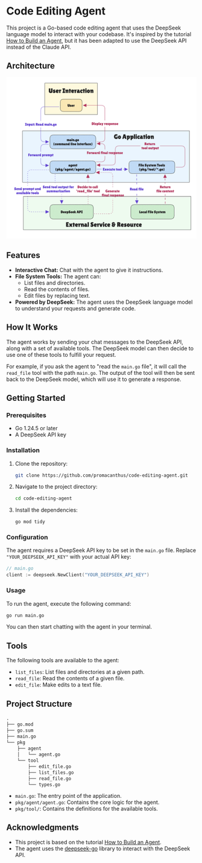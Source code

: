 # Code Editing Agent

This project is a Go-based code editing agent that uses the DeepSeek language model to interact with your codebase. It's inspired by the tutorial [How to Build an Agent](https://ampcode.com/how-to-build-an-agent), but it has been adapted to use the DeepSeek API instead of the Claude API.

## Architecture

![arch](arch.png)

## Features

* **Interactive Chat:** Chat with the agent to give it instructions.
* **File System Tools:** The agent can:
  * List files and directories.
  * Read the contents of files.
  * Edit files by replacing text.
* **Powered by DeepSeek:** The agent uses the DeepSeek language model to understand your requests and generate code.

## How It Works

The agent works by sending your chat messages to the DeepSeek API, along with a set of available tools. The DeepSeek model can then decide to use one of these tools to fulfill your request.

For example, if you ask the agent to "read the `main.go` file", it will call the `read_file` tool with the path `main.go`. The output of the tool will then be sent back to the DeepSeek model, which will use it to generate a response.

## Getting Started

### Prerequisites

* Go 1.24.5 or later
* A DeepSeek API key

### Installation

1. Clone the repository:

    ```bash
    git clone https://github.com/promacanthus/code-editing-agent.git
    ```

2. Navigate to the project directory:

    ```bash
    cd code-editing-agent
    ```

3. Install the dependencies:

    ```bash
    go mod tidy
    ```

### Configuration

The agent requires a DeepSeek API key to be set in the `main.go` file. Replace `"YOUR_DEEPSEEK_API_KEY"` with your actual API key:

```go
// main.go
client := deepseek.NewClient("YOUR_DEEPSEEK_API_KEY")
```

### Usage

To run the agent, execute the following command:

```bash
go run main.go
```

You can then start chatting with the agent in your terminal.

## Tools

The following tools are available to the agent:

* `list_files`: List files and directories at a given path.
* `read_file`: Read the contents of a given file.
* `edit_file`: Make edits to a text file.

## Project Structure

```shell
.
├── go.mod
├── go.sum
├── main.go
└── pkg
    ├── agent
    │   └── agent.go
    └── tool
        ├── edit_file.go
        ├── list_files.go
        ├── read_file.go
        └── types.go
```

* `main.go`: The entry point of the application.
* `pkg/agent/agent.go`: Contains the core logic for the agent.
* `pkg/tool/`: Contains the definitions for the available tools.

## Acknowledgments

* This project is based on the tutorial [How to Build an Agent](https://ampcode.com/how-to-build-an-agent).
* The agent uses the [deepseek-go](https://github.com/cohesion-org/deepseek-go) library to interact with the DeepSeek API.
